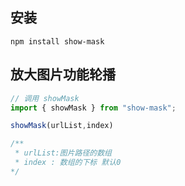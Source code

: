 ## 安装
```
npm install show-mask

```


## 放大图片功能轮播
```js
// 调用 showMask
import { showMask } from "show-mask";

showMask(urlList,index)

/**
 * urlList:图片路径的数组
 * index : 数组的下标 默认0
*/